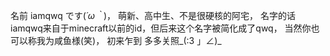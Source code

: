 名前 iamqwq です(*´ω｀*)，
萌新、高中生、不是很硬核的阿宅，
名字的话iamqwq来自于minecraft以前的id，但后来这个名字被简化成了qwq，
当然你也可以称我为咸鱼様(笑)，
初来乍到 多多关照_(:3 」∠)_
